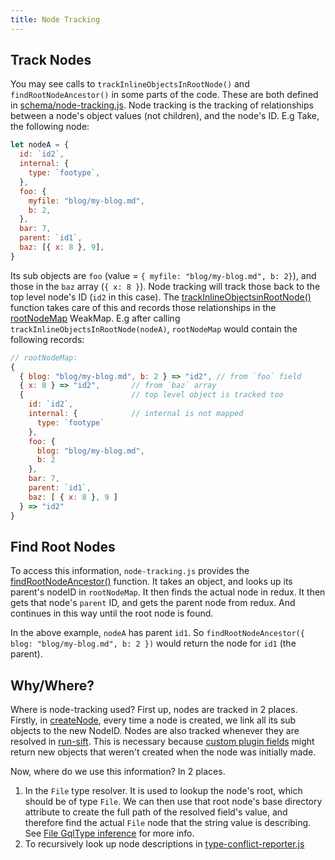 ```yaml
---
title: Node Tracking
---
```


## Track Nodes

You may see calls to `trackInlineObjectsInRootNode()` and `findRootNodeAncestor()` in some parts of the code. These are both defined in [schema/node-tracking.js](https://github.com/gatsbyjs/gatsby/blob/master/packages/gatsby/src/db/node-tracking.js). Node tracking is the tracking of relationships between a node's object values (not children), and the node's ID. E.g Take, the following node:

```javascript
let nodeA = {
  id: `id2`,
  internal: {
    type: `footype`,
  },
  foo: {
    myfile: "blog/my-blog.md",
    b: 2,
  },
  bar: 7,
  parent: `id1`,
  baz: [{ x: 8 }, 9],
}
```

Its sub objects are `foo` (value = `{ myfile: "blog/my-blog.md", b: 2}`), and those in the `baz` array (`{ x: 8 }`). Node tracking will track those back to the top level node's ID (`id2` in this case). The [trackInlineObjectsinRootNode()](https://github.com/gatsbyjs/gatsby/blob/master/packages/gatsby/src/db/node-tracking.js#L32) function takes care of this and records those relationships in the [rootNodeMap](https://github.com/gatsbyjs/gatsby/blob/master/packages/gatsby/src/db/node-tracking.js#L9) WeakMap. E.g after calling `trackInlineObjectsInRootNode(nodeA)`, `rootNodeMap` would contain the following records:

```javascript
// rootNodeMap:
{
  { blog: "blog/my-blog.md", b: 2 } => "id2", // from `foo` field
  { x: 8 } => "id2",       // from `baz` array
  {                        // top level object is tracked too
    id: `id2`,
    internal: {            // internal is not mapped
      type: `footype`
    },
    foo: {
      blog: "blog/my-blog.md",
      b: 2
    },
    bar: 7,
    parent: `id1`,
    baz: [ { x: 8 }, 9 ]
  } => "id2"
}
```

## Find Root Nodes

To access this information, `node-tracking.js` provides the [findRootNodeAncestor()](https://github.com/gatsbyjs/gatsby/blob/master/packages/gatsby/src/schema/node-tracking.js#L52) function. It takes an object, and looks up its parent's nodeID in `rootNodeMap`. It then finds the actual node in redux. It then gets that node's `parent` ID, and gets the parent node from redux. And continues in this way until the root node is found.

In the above example, `nodeA` has parent `id1`. So `findRootNodeAncestor({ blog: "blog/my-blog.md", b: 2 })` would return the node for `id1` (the parent).

## Why/Where?

Where is node-tracking used? First up, nodes are tracked in 2 places. Firstly, in [createNode](https://github.com/gatsbyjs/gatsby/blob/master/packages/gatsby/src/redux/actions.js#L539), every time a node is created, we link all its sub objects to the new NodeID. Nodes are also tracked whenever they are resolved in [run-sift](/docs/schema-sift/#3-resolve-inner-query-fields-on-all-nodes). This is necessary because [custom plugin fields](/docs/schema-input-gql/#inferring-input-filters-from-plugin-fields/) might return new objects that weren't created when the node was initially made.

Now, where do we use this information? In 2 places.

1. In the `File` type resolver. It is used to lookup the node's root, which should be of type `File`. We can then use that root node's base directory attribute to create the full path of the resolved field's value, and therefore find the actual `File` node that the string value is describing. See [File GqlType inference](/docs/schema-gql-type/#file-types) for more info.
2. To recursively look up node descriptions in [type-conflict-reporter.js](https://github.com/gatsbyjs/gatsby/blob/master/packages/gatsby/src/schema/type-conflict-reporter.js)